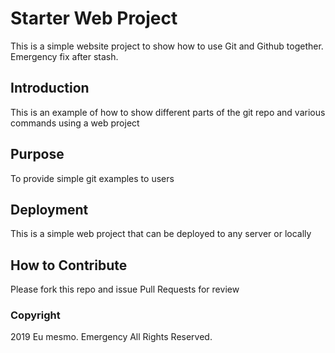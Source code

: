 # Starter Web Project

This is a simple website project to show how to use Git and Github together. Emergency fix after stash.

## Introduction

This is an example of how to show different parts of the git repo and various commands using a web project

## Purpose

To provide simple git examples to users

## Deployment

This is a simple web project that can be deployed to any server or locally

## How to Contribute

Please fork this repo and issue Pull Requests for review

### Copyright

2019 Eu mesmo. Emergency All Rights Reserved.